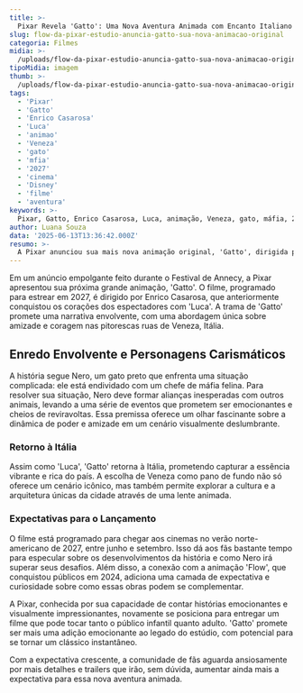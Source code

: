 ```yaml
---
title: >-
  Pixar Revela 'Gatto': Uma Nova Aventura Animada com Encanto Italiano
slug: flow-da-pixar-estudio-anuncia-gatto-sua-nova-animacao-original
categoria: Filmes
midia: >-
  /uploads/flow-da-pixar-estudio-anuncia-gatto-sua-nova-animacao-original-thumb.webp
tipoMidia: imagem
thumb: >-
  /uploads/flow-da-pixar-estudio-anuncia-gatto-sua-nova-animacao-original-thumb.webp
tags:
  - 'Pixar'
  - 'Gatto'
  - 'Enrico Casarosa'
  - 'Luca'
  - 'animao'
  - 'Veneza'
  - 'gato'
  - 'mfia'
  - '2027'
  - 'cinema'
  - 'Disney'
  - 'filme'
  - 'aventura'
keywords: >-
  Pixar, Gatto, Enrico Casarosa, Luca, animação, Veneza, gato, máfia, 2027, cinema, Disney, filme, aventura
author: Luana Souza
data: '2025-06-13T13:36:42.000Z'
resumo: >-
  A Pixar anunciou sua mais nova animação original, 'Gatto', dirigida por Enrico Casarosa, famoso por 'Luca'. A história segue um gato em Veneza, prometendo capturar a imaginação dos fãs em 2027.
---
```


Em um anúncio empolgante feito durante o Festival de Annecy, a Pixar apresentou sua próxima grande animação, 'Gatto'. O filme, programado para estrear em 2027, é dirigido por Enrico Casarosa, que anteriormente conquistou os corações dos espectadores com 'Luca'. A trama de 'Gatto' promete uma narrativa envolvente, com uma abordagem única sobre amizade e coragem nas pitorescas ruas de Veneza, Itália.

## Enredo Envolvente e Personagens Carismáticos
A história segue Nero, um gato preto que enfrenta uma situação complicada: ele está endividado com um chefe de máfia felina. Para resolver sua situação, Nero deve formar alianças inesperadas com outros animais, levando a uma série de eventos que prometem ser emocionantes e cheios de reviravoltas. Essa premissa oferece um olhar fascinante sobre a dinâmica de poder e amizade em um cenário visualmente deslumbrante.

### Retorno à Itália
Assim como 'Luca', 'Gatto' retorna à Itália, prometendo capturar a essência vibrante e rica do país. A escolha de Veneza como pano de fundo não só oferece um cenário icônico, mas também permite explorar a cultura e a arquitetura únicas da cidade através de uma lente animada.

### Expectativas para o Lançamento
O filme está programado para chegar aos cinemas no verão norte-americano de 2027, entre junho e setembro. Isso dá aos fãs bastante tempo para especular sobre os desenvolvimentos da história e como Nero irá superar seus desafios. Além disso, a conexão com a animação 'Flow', que conquistou públicos em 2024, adiciona uma camada de expectativa e curiosidade sobre como essas obras podem se complementar.

A Pixar, conhecida por sua capacidade de contar histórias emocionantes e visualmente impressionantes, novamente se posiciona para entregar um filme que pode tocar tanto o público infantil quanto adulto. 'Gatto' promete ser mais uma adição emocionante ao legado do estúdio, com potencial para se tornar um clássico instantâneo.

Com a expectativa crescente, a comunidade de fãs aguarda ansiosamente por mais detalhes e trailers que irão, sem dúvida, aumentar ainda mais a expectativa para essa nova aventura animada.
